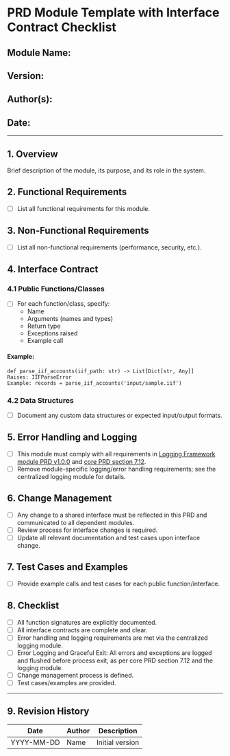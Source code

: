 # PRD Module Template with Interface Contract Checklist

## Module Name: 

## Version:

## Author(s): 

## Date: 

---

## 1. Overview
Brief description of the module, its purpose, and its role in the system.

## 2. Functional Requirements
- [ ] List all functional requirements for this module.

## 3. Non-Functional Requirements
- [ ] List all non-functional requirements (performance, security, etc.).

## 4. Interface Contract
### 4.1 Public Functions/Classes
- [ ] For each function/class, specify:
  - Name
  - Arguments (names and types)
  - Return type
  - Exceptions raised
  - Example call

#### Example:
```
def parse_iif_accounts(iif_path: str) -> List[Dict[str, Any]]
Raises: IIFParseError
Example: records = parse_iif_accounts('input/sample.iif')
```

### 4.2 Data Structures
- [ ] Document any custom data structures or expected input/output formats.

## 5. Error Handling and Logging
- [ ] This module must comply with all requirements in [Logging Framework module PRD v1.0.0](logging/module-prd-logging-v1.0.0.md) and [core PRD section 7.12](core-prd-v3.2.0.md#712-logging-and-error-handling).
- [ ] Remove module-specific logging/error handling requirements; see the centralized logging module for details.

## 6. Change Management
- [ ] Any change to a shared interface must be reflected in this PRD and communicated to all dependent modules.
- [ ] Review process for interface changes is required.
- [ ] Update all relevant documentation and test cases upon interface change.

## 7. Test Cases and Examples
- [ ] Provide example calls and test cases for each public function/interface.

## 8. Checklist
- [ ] All function signatures are explicitly documented.
- [ ] All interface contracts are complete and clear.
- [ ] Error handling and logging requirements are met via the centralized logging module.
- [ ] Error Logging and Graceful Exit: All errors and exceptions are logged and flushed before process exit, as per core PRD section 7.12 and the logging module.
- [ ] Change management process is defined.
- [ ] Test cases/examples are provided.

---

## 9. Revision History
| Date       | Author      | Description          |
|------------|-------------|----------------------|
| YYYY-MM-DD | Name        | Initial version      |

